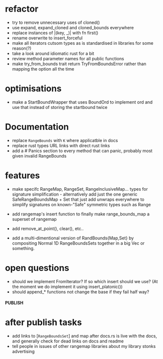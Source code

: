 # refactor

- try to remove unnecessary uses of cloned()
- use expand, expand_cloned and cloned_bounds everywhere
- replace instances of |(key, \_)| with fn first()
- rename overwrite to insert_forceful
- make all iterators cutsom types as is standardised in libraries for
  some reason(?)
- take a look around idiomatic rust for a bit
- review method parameter names for all public functions
- make try_from_bounds trait return TryFromBoundsError rather than
  mapping the option all the time

# optimisations

- make a StartBoundWrapper that uses BoundOrd to implement ord and
  use that instead of storing the startbound twice

# Documentation

- replace `RangeBounds` with `K` where applicatble in docs
- replace rust types URL links with direct rust links
- add a # Panics section to every method that can panic, probably most
  given invalid RangeBounds

# features

- make specifc RangeMap, RangeSet, RangeInclusiveMap... types for signature
  simplification - alternatively add just the one generic SafeRangeBoundsMap + Set that
  just add unwraps everywhere to simplify signatures on known-"Safe"
  symmetric types such as Range
- add rangemap's insert function to finally make range_bounds_map a superset of rangemap

- add remove_at_point(), clear(), etc..

- add a multi-dimentional version of RandBounds{Map,Set} by compositing Normal 1D RangeBoundsSets together in a big Vec or something.

# open questions

- should we implement FromIterator? If so which insert should we use?
  (At the moment we do implement it using insert_platonic())
- should append\_\* functions not change the base if they fail half way?

#### PUBLISH

# after publish tasks

- add links to [`RangeBoundsSet`] and map after docs.rs is live with
  the docs, and generally check for dead links on docs and readme
- tell people in issues of other rangemap libraries about my library
  stonks advertising
